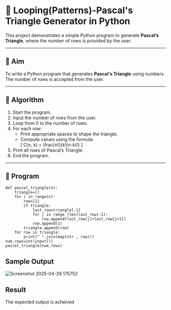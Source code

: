 # 🔺 Looping(Patterns)-Pascal's Triangle Generator in Python

This project demonstrates a simple Python program to generate **Pascal’s Triangle**, where the number of rows is provided by the user.

---

## 🎯 Aim

To write a Python program that generates **Pascal's Triangle** using numbers. The number of rows is accepted from the user.

---

## 🧠 Algorithm

1. Start the program.
2. Input the number of rows from the user.
3. Loop from 0 to the number of rows.
4. For each row:
   - Print appropriate spaces to shape the triangle.
   - Compute values using the formula:  
     \[
     C(n, k) = \frac{n!}{k!(n-k)!}
     \]
5. Print all rows of Pascal’s Triangle.
6. End the program.

---

## 🧪 Program
```
def pascel_triangle(n):
    triangle=[]
    for i in range(n):
        row=[1]
        if triangle:
            last_row=triangle[-1]
            for j in range (len(last_row)-1):
                row.append(last_row[j]+last_row[j+1])
            row.append(1)
        triangle.append(row)
    for row in triangle:
        print(" ".join(map(str , row)))
num_rows=int(input())
pascel_triangle(num_rows)
```

## Sample Output
![Screenshot 2025-04-29 175752](https://github.com/user-attachments/assets/6bdcdb38-1f03-46a1-a9b8-f12b25b0593e)

## Result
The expected output is acheived

